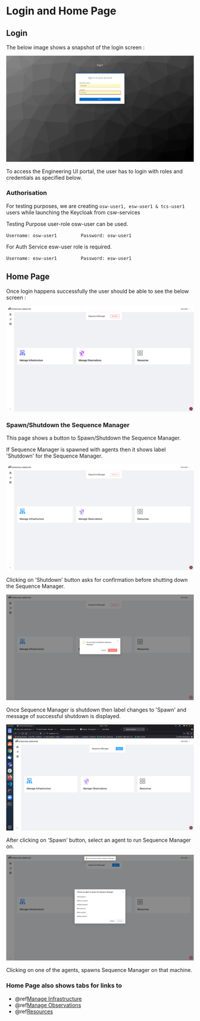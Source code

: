 # Login and Home Page

## Login

The below image shows a snapshot of the login screen :

![Login](./images/Login-Screen.png)

To access the Engineering UI portal, the user has to login with roles and credentials as specified below.

### Authorisation

For testing purposes, we are creating `osw-user1, esw-user1 & tcs-user1` users while launching the Keycloak from csw-services

Testing Purpose user-role osw-user can be used.

    Username: osw-user1         Password: osw-user1

For Auth Service esw-user role is required.

    Username: esw-user1         Password: esw-user1

## Home Page

Once login happens successfully the user should be able to see the below screen :

![Home Page](./images/HomePage.png)

### Spawn/Shutdown the Sequence Manager

This page shows a button to Spawn/Shutdown the Sequence Manager.

If Sequence Manager is spawned with agents then it shows label 'Shutdown' for the Sequence Manager.

![ShutdownSequenceManager](./images/HomePage_SequenceManager-ShutdownButton.png)

Clicking on 'Shutdown' button asks for confirmation before shutting down the Sequence Manager.

![ConfirmShutdownSequenceManager](./images/HomePage-ShutdownSequenceManagerConfirm.png)

Once Sequence Manager is shutdown then label changes to 'Spawn' and message of successful shutdown is displayed.

![Home Page](./images/HomePage_SequenceManager-SpawnButton.png)

After clicking on 'Spawn' button, select an agent to run Sequence Manager on.

![Home Page](./images/HomePage_SequenceManager-SpawnAfterShutdown.png)

Clicking on one of the agents, spawns Sequence Manager on that machine.

### Home Page also shows tabs for links to

* @ref[Manage Infrastructure](./ManageInfrastructure.md)
* @ref[Manage Observations](./ManageObservation.md)
* @ref[Resources](./Resources.md)
